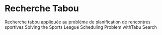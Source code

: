 # Recherche Tabou
Recherche tabou appliquée au problème de planification de rencontres sportives
Solving the Sports League Scheduling Problem withTabu Search

